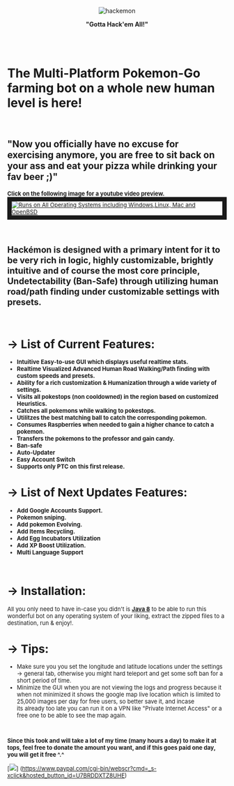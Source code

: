 
 
<p align="center"><img src="http://puu.sh/qlIQC/7b9adb7a67.png" alt="hackemon"></p>

<p align="center"><b>"Gotta Hack'em All!"</b></p>

<br><br> <h1><b>The Multi-Platform Pokemon-Go farming bot on a whole new human level is here! </b></h1><br><h2><b>"Now</b> you officially have no excuse for exercising anymore, you are free to sit back on your ass and eat your pizza while drinking your fav beer ;)"</h2>
 
 <font size=2px><b>Click on the following image for a youtube video preview.</b><font>
<a href="http://www.youtube.com/watch?feature=player_embedded&v=F6pjaP6Gtcs" target="_blank"><img src="http://puu.sh/qlOr9/992a8ee568.png" 
alt="Runs on All Operating Systems including Windows,Linux, Mac and OpenBSD"  border="10" /></a>

<br>

<h2><b>Hackémon</b> is designed with a primary intent for it to be very rich in logic, highly customizable, brightly intuitive and of course the most core principle, Undetectability (Ban-Safe) through utilizing human road/path finding under customizable settings with presets.</h2>
<br>
<b><h1>→ List of Current Features:</h1></b>
<b>
<ul>
<li>Intuitive Easy-to-use GUI which displays useful realtime stats.</li>
<li>Realtime Visualized Advanced Human Road Walking/Path finding with custom speeds and presets.</li>
<li>Ability for a rich customization & Humanization through a wide variety of settings. </li>
<li>Visits all pokestops (non cooldowned) in the region based on customized Heuristics. </li>
<li>Catches all pokemons while walking to pokestops.</li>
<li>Utilitzes the best matching ball to catch the corresponding pokemon.</li>
<li>Consumes Raspberries when needed to gain a higher chance to catch a pokemon.</li>
<li>Transfers the pokemons to the professor and gain candy.</li>
<li>Ban-safe</li>
<li>Auto-Updater</li>
<li>Easy Account Switch</li>
<li>Supports only PTC on this first release. </li>
</ul>
</b>

<b><h1>→ List of Next Updates Features:</h1></b>
<ul>
<b>
<li>Add Google Accounts Support.</li>
<li>Pokemon sniping.</li>
<li>Add pokemon Evolving.</li>
<li>Add Items Recycling. </li>
<li>Add Egg Incubators Utilization</li>
<li>Add XP Boost Utilization.</li>
<li>Multi Language Support</li>
</b>
</ul>

<br>
<b><h1>→ Installation:</h1></b>
All you only need to have in-case you didn't is <b><a href="http://www.oracle.com/technetwork/java/javase/downloads/jdk8-downloads-2133151.html">Java 8</a></b> to be able to run this wonderful bot on any operating system of your liking, extract the
zipped files to a destination, run & enjoy!.

<br>
<b><h1>→ Tips:</h1></b>
<ul>
<li>Make sure you you set the longitude and latitude locations under the settings -> general tab, otherwise you might hard teleport and get some soft ban for a short period of time.</li>
<li>Minimize the GUI when you are not viewing the logs and progress because it when not minimized it shows the google map live location which is limited to 25,000 images per day for free users, so better save it, and incase <br>
its already too late you can run it on a VPN like "Private Internet Access" or a free one to be able to see the map again.</li>

</ul>
<br>
<p><b>Since this took and will take a lot of my time (many hours a day) to make it at tops, feel free to donate the amount you want, and if this goes paid one day, you will get it free ^.^</b></p>

[![](https://www.paypalobjects.com/en_US/i/btn/btn_donateCC_LG.gif)]
(https://www.paypal.com/cgi-bin/webscr?cmd=_s-xclick&hosted_button_id=U7BRDDXTZ8UHE)

	
